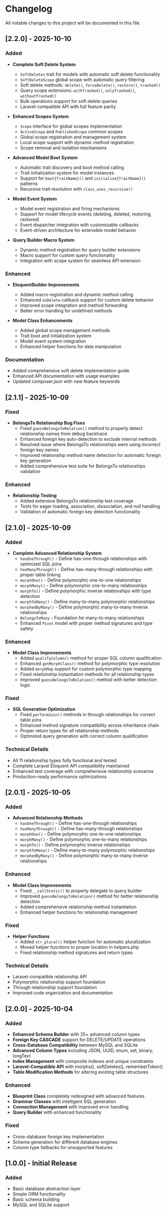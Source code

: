 # Changelog

All notable changes to this project will be documented in this file.

## [2.2.0] - 2025-10-10

### Added
- **Complete Soft Delete System**
  - `SoftDeletes` trait for models with automatic soft delete functionality
  - `SoftDeleteScope` global scope with automatic query filtering
  - Soft delete methods: `delete()`, `forceDelete()`, `restore()`, `trashed()`
  - Query scope extensions: `withTrashed()`, `onlyTrashed()`, `withoutTrashed()`
  - Bulk operations support for soft delete queries
  - Laravel-compatible API with full feature parity

- **Enhanced Scopes System**
  - `Scope` interface for global scopes implementation
  - `ActiveScope` and `PublishedScope` common scopes
  - Global scope registration and management system
  - Local scope support with dynamic method registration
  - Scope removal and isolation mechanisms

- **Advanced Model Boot System**
  - Automatic trait discovery and boot method calling
  - Trait initialization system for model instances
  - Support for `boot{TraitName}()` and `initialize{TraitName}()` patterns
  - Recursive trait resolution with `class_uses_recursive()`

- **Model Event System**
  - Model event registration and firing mechanisms
  - Support for model lifecycle events (deleting, deleted, restoring, restored)
  - Event dispatcher integration with customizable callbacks
  - Event-driven architecture for extensible model behavior

- **Query Builder Macro System**
  - Dynamic method registration for query builder extensions
  - Macro support for custom query functionality
  - Integration with scope system for seamless API extension

### Enhanced
- **EloquentBuilder Improvements**
  - Added macro registration and dynamic method calling
  - Enhanced `onDelete` callback support for custom delete behavior
  - Improved scope integration and method forwarding
  - Better error handling for undefined methods

- **Model Class Enhancements**
  - Added global scope management methods
  - Trait boot and initialization system
  - Model event system integration
  - Enhanced helper functions for data manipulation

### Documentation
- Added comprehensive soft delete implementation guide
- Enhanced API documentation with usage examples
- Updated composer.json with new feature keywords

## [2.1.1] - 2025-10-09

### Fixed
- **BelongsTo Relationship Bug Fixes**
  - Fixed `guessBelongsToRelation()` method to properly detect relationship names from debug backtrace
  - Enhanced foreign key auto-detection to exclude internal methods
  - Resolved issue where BelongsTo relationships were using incorrect foreign key names
  - Improved relationship method name detection for automatic foreign key generation
  - Added comprehensive test suite for BelongsTo relationships validation

### Enhanced
- **Relationship Testing**
  - Added extensive BelongsTo relationship test coverage
  - Tests for eager loading, association, dissociation, and null handling
  - Validation of automatic foreign key detection functionality

## [2.1.0] - 2025-10-09

### Added
- **Complete Advanced Relationship System**
  - `hasOneThrough()` - Define has-one-through relationships with optimized SQL joins
  - `hasManyThrough()` - Define has-many-through relationships with proper table linking
  - `morphOne()` - Define polymorphic one-to-one relationships
  - `morphMany()` - Define polymorphic one-to-many relationships
  - `morphTo()` - Define polymorphic inverse relationships with type detection
  - `morphToMany()` - Define many-to-many polymorphic relationships
  - `morphedByMany()` - Define polymorphic many-to-many inverse relationships
  - `BelongsToMany` - Foundation for many-to-many relationships
  - Enhanced `Pivot` model with proper method signatures and type safety

### Enhanced
- **Model Class Improvements**
  - Added `qualifyColumn()` method for proper SQL column qualification
  - Enhanced `getMorphClass()` method for polymorphic type resolution
  - Added `morphMap` support for custom polymorphic type mapping
  - Fixed relationship instantiation methods for all relationship types
  - Improved `guessBelongsToRelation()` method with better detection logic

### Fixed
- **SQL Generation Optimization**
  - Fixed `performJoin()` methods in through relationships for correct table joins
  - Enhanced method signature compatibility across inheritance chain
  - Proper return types for all relationship methods
  - Optimized query generation with correct column qualification

### Technical Details
- All 11 relationship types fully functional and tested
- Complete Laravel Eloquent API compatibility maintained
- Enhanced test coverage with comprehensive relationship scenarios
- Production-ready performance optimizations

## [2.0.1] - 2025-10-05

### Added
- **Advanced Relationship Methods**
  - `hasOneThrough()` - Define has-one-through relationships
  - `hasManyThrough()` - Define has-many-through relationships  
  - `morphOne()` - Define polymorphic one-to-one relationships
  - `morphMany()` - Define polymorphic one-to-many relationships
  - `morphTo()` - Define polymorphic inverse relationships
  - `morphToMany()` - Define many-to-many polymorphic relationships
  - `morphedByMany()` - Define polymorphic many-to-many inverse relationships

### Enhanced
- **Model Class Improvements**
  - Fixed `__callStatic()` to properly delegate to query builder
  - Improved `guessBelongsToRelation()` method for better relationship detection
  - Added comprehensive relationship method instantiation
  - Enhanced helper functions for relationship management

### Fixed
- **Helper Functions**
  - Added `str_plural()` helper function for automatic pluralization
  - Moved helper functions to proper location in helpers.php
  - Fixed relationship method signatures and return types

### Technical Details
- Laravel-compatible relationship API
- Polymorphic relationship support foundation
- Through relationship support foundation  
- Improved code organization and documentation

## [2.0.0] - 2025-10-04

### Added
- **Enhanced Schema Builder** with 25+ advanced column types
- **Foreign Key CASCADE** support for DELETE/UPDATE operations
- **Cross-Database Compatibility** between MySQL and SQLite
- **Advanced Column Types** including JSON, UUID, enum, set, binary, longText
- **Index Management** with composite indexes and unique constraints
- **Laravel-Compatible API** with morphs(), softDeletes(), rememberToken()
- **Table Modification Methods** for altering existing table structures

### Enhanced
- **Blueprint Class** completely redesigned with advanced features
- **Grammar Classes** with intelligent SQL generation
- **Connection Management** with improved error handling
- **Query Builder** with enhanced functionality

### Fixed
- Cross-database foreign key implementation
- Schema generation for different database engines
- Column type fallbacks for unsupported features

## [1.0.0] - Initial Release

### Added
- Basic database abstraction layer
- Simple ORM functionality  
- Basic schema building
- MySQL and SQLite support
